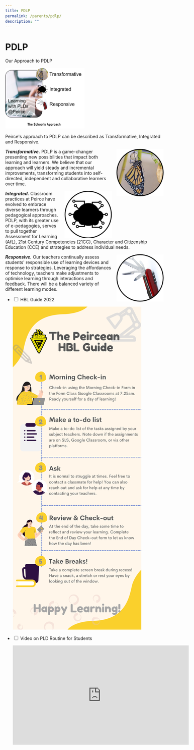 ```yaml
---
title: PDLP
permalink: /parents/pdlp/
description: ""
---
```

# **PDLP**

Our Approach to PDLP

<img src="/images/Approach-to-PDLP-300x228.png" 
     style="width:50%">
		 
		 
Peirce's approach to PDLP can be described as Transformative, Integrated and Responsive.


<img src="/images/transformative-150x150.png" style="width:150px;height:150px;margin-left:15px;" align = "right">

**_Transformative._** PDLP is a game-changer presenting new possibilities that impact both learning and learners. We believe that our approach will yield steady and incremental improvements, transforming students into self-directed, independent and collaborative learners over time.

<img src="/images/integrated-150x150.png" style="width:150px;height:150px;margin-left:15px;" align = "right">

**_Integrated._** Classroom practices at Peirce have evolved to embrace diverse learners through pedagogical approaches. PDLP, with its greater use of e-pedagogies, serves to pull together Assessment for Learning (AfL), 21st Century Competencies (21CC), Character and Citizenship Education (CCE) and strategies to address individual needs.

<img src="/images/responsive-150x150.png" style="width:150px;height:150px;margin-left:15px;" align = "right">

**_Responsive._** Our teachers continually assess students' responsible use of learning devices and response to strategies. Leveraging the affordances of technology, teachers make adjustments to optimise learning through interactions and feedback. There will be a balanced variety of different learning modes.

<ul class="jekyllcodex_accordion">
  <li>
    <input type="checkbox" id="accordion1">
    <label for="accordion1">HBL Guide 2022</label>
    <div>
      <p><img src="/images/PSS-HBL-Guide-2022.png"></p>
    </div>
	</li>
	 <li>
    <input type="checkbox" id="accordion2">
    <label for="accordion2">Video on PLD Routine for Students</label>
    <div>
      <p><iframe width="560" height="315" src="https://www.youtube.com/embed/njmdDDa7apM" title="YouTube video player" frameborder="0" allow="accelerometer; autoplay; clipboard-write; encrypted-media; gyroscope; picture-in-picture" allowfullscreen></iframe></p>
    </div>
	</li>
